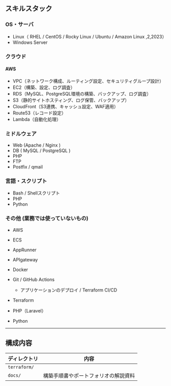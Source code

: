 ## スキルスタック

### OS・サーバ
- Linux（ RHEL / CentOS / Rocky Linux / Ubuntu / Amazon Linux ,2,2023）
- Windows Server
 
### クラウド
#### AWS
- VPC（ネットワーク構成、ルーティング設定、セキュリティグループ設計）
- EC2（構築、設定、ログ調査）
- RDS（MySQL、PostgreSQL環境の構築、バックアップ、ログ調査）
- S3（静的サイトホスティング、ログ保管、バックアップ）
- CloudFront（S3連携、キャッシュ設定、WAF適用）
- Route53（レコード設定）
- Lambda（自動化処理）

### ミドルウェア
- Web (Apache / Nginx )
- DB ( MySQL / PostgreSQL )
- PHP
- FTP
- Postfix / qmail

### 言語・スクリプト
- Bash / Shellスクリプト
- PHP
- Python

### その他 (業務では使っていないもの) 
- AWS
 - ECS
 - AppRunner
 - APIgateway
- Docker
- Git / GitHub Actions
  - アプリケーションのデプロイ / Terraform CI/CD

- Terraform
- PHP（Laravel）
- Python
 
---

## 構成内容

| ディレクトリ          | 内容                                       |
|-----------------------|--------------------------------------------|
| `terraform/`          |  |
| `docs/`               | 構築手順書やポートフォリオの解説資料         |
